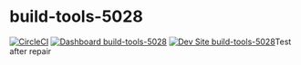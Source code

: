 # build-tools-5028

[![CircleCI](https://circleci.com/gh/pantheon-ci-bot/build-tools-5028.svg?style=shield)](https://circleci.com/gh/pantheon-ci-bot/build-tools-5028)
[![Dashboard build-tools-5028](https://img.shields.io/badge/dashboard-build_tools_5028-yellow.svg)](https://dashboard.pantheon.io/sites/bb35be04-bc85-4534-90b0-c29972e5d98e#dev/code)
[![Dev Site build-tools-5028](https://img.shields.io/badge/site-build_tools_5028-blue.svg)](http://dev-build-tools-5028.pantheonsite.io/)Test after repair
